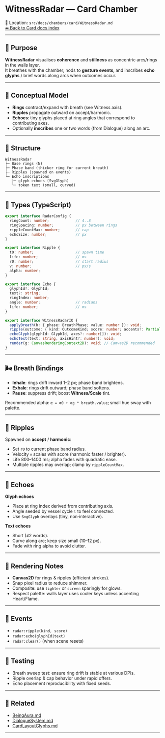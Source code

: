 # WitnessRadar — Card Chamber

📍 Location: `src/docs/chambers/card/WitnessRadar.md`  
[⬅ Back to Card docs index](./README.md)

---

## 🎯 Purpose

**WitnessRadar** visualises **coherence** and **stillness** as concentric arcs/rings in the walls layer.  
It breathes with the chamber, nods to **gesture events**, and inscribes **echo glyphs** / brief words along arcs when outcomes occur.

---

## 🧠 Conceptual Model

- **Rings** contract/expand with breath (see Witness axis).  
- **Ripples** propagate outward on accept/harmonic.  
- **Echoes**: tiny glyphs placed at ring angles that correspond to contributing axes.  
- Optionally **inscribes** one or two words (from Dialogue) along an arc.

---

## 🔩 Structure

```
WitnessRadar
├─ Base rings (N)
├─ Phase band (thicker ring for current breath)
├─ Ripples (spawned on events)
└─ Echo inscriptions
   ├─ glyph echoes (SvgGlyph)
   └─ token text (small, curved)
```

---

## 🔢 Types (TypeScript)

```ts
export interface RadarConfig {
  ringCount: number;            // 4..8
  ringSpacing: number;          // px between rings
  rippleCountMax: number;       // cap
  echoSize: number;             // px
}

export interface Ripple {
  t0: number;                   // spawn time
  life: number;                 // ms
  r0: number;                   // start radius
  v: number;                    // px/s
  alpha: number;
}

export interface Echo {
  glyphId?: GlyphId;
  text?: string;
  ringIndex: number;
  angle: number;                // radians
  life: number;                 // ms
}

export interface WitnessRadarIO {
  applyBreath(b: { phase: BreathPhase; value: number }): void;
  ripple(outcome: { kind: OutcomeKind; score: number; accents?: Partial<Vec7> }): void;
  echoGlyph(glyphId: GlyphId, axes?: number[]): void;
  echoText(text: string, axisHint?: number): void;
  render(g: CanvasRenderingContext2D): void; // Canvas2D recommended
}
```

---

## 🌬 Breath Bindings

- **Inhale**: rings drift inward 1–2 px; phase band brightens.  
- **Exhale**: rings drift outward; phase band softens.  
- **Pause**: suppress drift; boost **Witness/Scale** tint.

Recommended alpha: `α = α0 + αg * breath.value`; small hue sway with palette.

---

## 🔄 Ripples

Spawned on **accept** / **harmonic**:  
- Set `r0` to current phase band radius.  
- Velocity `v` scales with score (harmonic faster / brighter).  
- Life 800–1400 ms; alpha fades with quadratic ease.  
- Multiple ripples may overlap; clamp by `rippleCountMax`.

---

## 🔁 Echoes

**Glyph echoes**  
- Place at ring index derived from contributing axis.  
- Angle seeded by vessel cycle `t` to feel connected.  
- Use `SvgGlyph` overlays (tiny, non‑interactive).

**Text echoes**  
- Short (≤2 words).  
- Curve along arc; keep size small (10–12 px).  
- Fade with ring alpha to avoid clutter.

---

## 🎨 Rendering Notes

- **Canvas2D** for rings & ripples (efficient strokes).  
- Snap pixel radius to reduce shimmer.  
- Composite: use `lighter` or `screen` sparingly for glows.  
- Respect palette: walls layer uses cooler keys unless accenting Heart/Flame.

---

## 📡 Events

- `radar:ripple(kind, score)`  
- `radar:echo(glyphId|text)`  
- `radar:clear()` (when scene resets)

---

## 🧪 Testing

- Breath sweep test: ensure ring drift is stable at various DPIs.  
- Ripple overlap & cap behavior under rapid offers.  
- Echo placement reproducibility with fixed seeds.

---

## 🔗 Related

- [BeingAura.md](./BeingAura.md)  
- [DialogueSystem.md](./DialogueSystem.md)  
- [CardLayoutGlyphs.md](./CardLayoutGlyphs.md)

---
